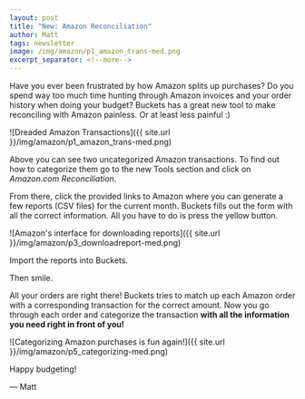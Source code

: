 ```yaml
---
layout: post
title: "New: Amazon Reconciliation"
author: Matt
tags: newsletter
image: /img/amazon/p1_amazon_trans-med.png
excerpt_separator: <!--more-->
---
```


Have you ever been frustrated by how Amazon splits up purchases?  Do you spend way too much time hunting through Amazon invoices and your order history when doing your budget?  Buckets has a great new tool to make reconciling with Amazon painless.  Or at least less painful :)

![Dreaded Amazon Transactions]({{ site.url }}/img/amazon/p1_amazon_trans-med.png)

<!--more-->

Above you can see two uncategorized Amazon transactions.  To find out how to categorize them go to the new Tools section and click on *Amazon.com Reconciliation*.

From there, click the provided links to Amazon where you can generate a few reports (CSV files) for the current month.  Buckets fills out the form with all the correct information.  All you have to do is press the yellow button.

![Amazon's interface for downloading reports]({{ site.url }}/img/amazon/p3_downloadreport-med.png)

Import the reports into Buckets.

Then smile.

All your orders are right there!  Buckets tries to match up each Amazon order with a corresponding transaction for the correct amount.  Now you go through each order and categorize the transaction **with all the information you need right in front of you!**

![Categorizing Amazon purchases is fun again!]({{ site.url }}/img/amazon/p5_categorizing-med.png)

Happy budgeting!

&mdash; Matt
